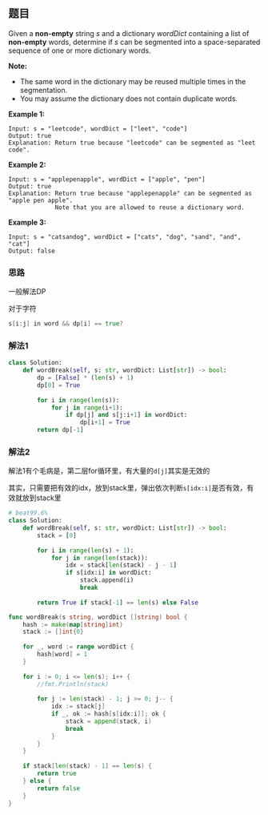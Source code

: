## 题目

Given a **non-empty** string *s* and a dictionary *wordDict* containing a list of **non-empty** words, determine if *s* can be segmented into a space-separated sequence of one or more dictionary words.

**Note:**

- The same word in the dictionary may be reused multiple times in the segmentation.
- You may assume the dictionary does not contain duplicate words.

**Example 1:**

```
Input: s = "leetcode", wordDict = ["leet", "code"]
Output: true
Explanation: Return true because "leetcode" can be segmented as "leet code".
```

**Example 2:**

```
Input: s = "applepenapple", wordDict = ["apple", "pen"]
Output: true
Explanation: Return true because "applepenapple" can be segmented as "apple pen apple".
             Note that you are allowed to reuse a dictionary word.
```

**Example 3:**

```
Input: s = "catsandog", wordDict = ["cats", "dog", "sand", "and", "cat"]
Output: false
```

### 思路

一般解法DP

对于字符

```go
s[i:j] in word && dp[i] == true?
```

### 解法1

```python
class Solution:
    def wordBreak(self, s: str, wordDict: List[str]) -> bool:
        dp = [False] * (len(s) + 1)
        dp[0] = True
        
        for i in range(len(s)):
            for j in range(i+1):
                if dp[j] and s[j:i+1] in wordDict:
                    dp[i+1] = True
        return dp[-1]
```

### 解法2

解法1有个毛病是，第二层for循环里，有大量的`d[j]`其实是无效的

其实，只需要把有效的idx，放到stack里，弹出依次判断`s[idx:i]`是否有效，有效就放到stack里

```python
# beat99.6%
class Solution:
    def wordBreak(self, s: str, wordDict: List[str]) -> bool:
        stack = [0]
        
        for i in range(len(s) + 1):
            for j in range(len(stack)):
                idx = stack[len(stack) - j - 1]
                if s[idx:i] in wordDict:
                    stack.append(i)
                    break
                    
        return True if stack[-1] == len(s) else False           
```

```go
func wordBreak(s string, wordDict []string) bool {
    hash := make(map[string]int)
    stack := []int{0}
    
    for _, word := range wordDict {
        hash[word] = 1
    }
    
    for i := 0; i <= len(s); i++ {
        //fmt.Println(stack)
        
        for j := len(stack) - 1; j >= 0; j-- {
            idx := stack[j]
            if _, ok := hash[s[idx:i]]; ok {
                stack = append(stack, i) 
                break
            }
        }
    }
    
    if stack[len(stack) - 1] == len(s) {
        return true
    } else {
        return false
    }
}
```


